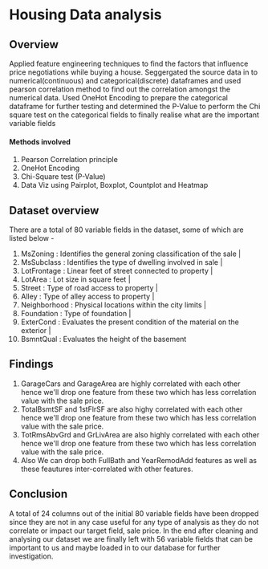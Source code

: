# Housing Data analysis

## Overview
Applied feature engineering techniques to find the factors that influence price negotiations
while buying a house. 
Seggergated the source data in to numerical(continuous) and categorical(discrete) dataframes and used pearson correlation method to find out the correlation amongst the numerical data. Used OneHot Encoding to prepare the categorical dataframe for further testing and determined the P-Value to perform the Chi square test on the categorical fields to finally realise what are the important variable fields

#### Methods involved 
1. Pearson Correlation principle
2. OneHot Encoding
3. Chi-Square test (P-Value)
4. Data Viz using Pairplot, Boxplot, Countplot and Heatmap

## Dataset overview
There are a total of 80 variable fields in the dataset, some of which are listed below - 
1. MsZoning : Identifies the general zoning classification of the sale | 
2. MsSubclass : Identifies the type of dwelling involved in sale | 
3. LotFrontage : Linear feet of street connected to property | 
4. LotArea : Lot size in square feet | 
5. Street : Type of road access to property | 
6. Alley : Type of alley access to property | 
7. Neighborhood : Physical locations within the city limits | 
8. Foundation : Type of foundation | 
9. ExterCond : Evaluates the present condition of the material on the exterior | 
10. BsmntQual : Evaluates the height of the basement

## Findings
1. GarageCars and GarageArea are highly correlated with each other hence we'll drop one feature from these two which has less correlation value with the sale price. 
2. TotalBsmtSF and 1stFlrSF are also highy correlated with each other hence we'll drop one feature from these two which has less correlation value with the sale price. 
3. TotRmsAbvGrd and GrLivArea are also highly correlated with each other hence we'll drop one feature from these two which has less correlation value with the sale price. 
4. Also We can drop both FullBath and YearRemodAdd features as well as these feautures inter-correlated with other features.

## Conclusion
A total of 24 columns out of the initial 80 variable fields have been dropped since they are not in any case useful for any type of analysis as they do not correlate or impact our target field, sale price. In the end after cleaning and analysing our dataset we are finally left with 56 variable fields that can be important to us and maybe loaded in to our database for further investigation.
